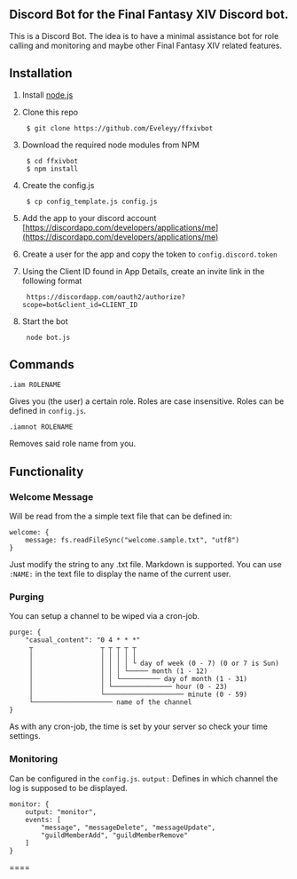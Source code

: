 ## Discord Bot for the Final Fantasy XIV Discord bot.

This is a Discord Bot. The idea is to have a minimal assistance bot for role calling and monitoring and maybe other Final Fantasy XIV related features.

## Installation

1. Install [node.js](https://nodejs.org/en/download/)
2. Clone this repo

        $ git clone https://github.com/Eveleyy/ffxivbot

3. Download the required node modules from NPM

        $ cd ffxivbot
        $ npm install

5. Create the config.js

        $ cp config_template.js config.js

6. Add the app to your discord account [https://discordapp.com/developers/applications/me](https://discordapp.com/developers/applications/me)

7. Create a user for the app and copy the token to `config.discord.token`

8. Using the Client ID found in App Details,
   create an invite link in the following format

        https://discordapp.com/oauth2/authorize?scope=bot&client_id=CLIENT_ID

9. Start the bot

        node bot.js


## Commands

    .iam ROLENAME

Gives you (the user) a certain role. Roles are case insensitive. Roles can be defined in `config.js`.

    .iamnot ROLENAME

Removes said role name from you.


## Functionality

### Welcome Message

Will be read from the a simple text file that can be defined in:

    welcome: {
        message: fs.readFileSync("welcome.sample.txt", "utf8")
    }

Just modify the string to any .txt file. Markdown is supported.
You can use `:NAME:` in the text file to display the name of the current user.

### Purging

You can setup a channel to be wiped via a cron-job.

    purge: {
        "casual_content": "0 4 * * *"
         ┬                 ┬ ┬ ┬ ┬ ┬
         │                 │ │ │ │ │
         │                 │ │ │ │ └ day of week (0 - 7) (0 or 7 is Sun)
         │                 │ │ │ └───── month (1 - 12)
         │                 │ │ └────────── day of month (1 - 31)
         │                 │ └─────────────── hour (0 - 23)
         │                 └──────────────────── minute (0 - 59)
         └──────────────────── name of the channel
    }

As with any cron-job, the time is set by your server so check your time settings.


### Monitoring

Can be configured in the `config.js`. `output:` Defines in which channel the log is supposed to be displayed.

    monitor: {
        output: "monitor",
        events: [
            "message", "messageDelete", "messageUpdate",
            "guildMemberAdd", "guildMemberRemove"
        ]
    }

====

